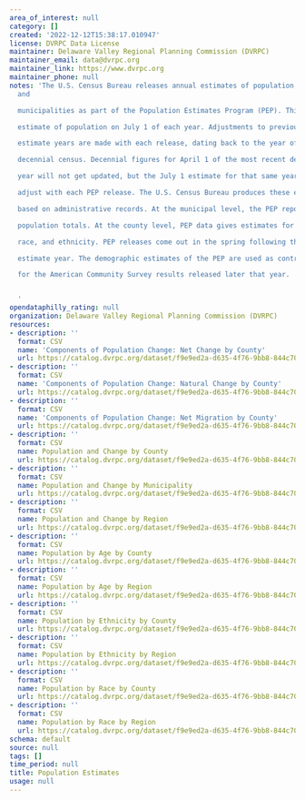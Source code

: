 ```yaml
---
area_of_interest: null
category: []
created: '2022-12-12T15:38:17.010947'
license: DVRPC Data License
maintainer: Delaware Valley Regional Planning Commission (DVRPC)
maintainer_email: data@dvrpc.org
maintainer_link: https://www.dvrpc.org
maintainer_phone: null
notes: 'The U.S. Census Bureau releases annual estimates of population by counties
  and

  municipalities as part of the Population Estimates Program (PEP). This is an

  estimate of population on July 1 of each year. Adjustments to previous

  estimate years are made with each release, dating back to the year of the last

  decennial census. Decennial figures for April 1 of the most recent decennial

  year will not get updated, but the July 1 estimate for that same year can

  adjust with each PEP release. The U.S. Census Bureau produces these estimates

  based on administrative records. At the municipal level, the PEP reports only

  population totals. At the county level, PEP data gives estimates for age, sex,

  race, and ethnicity. PEP releases come out in the spring following the latest

  estimate year. The demographic estimates of the PEP are used as control totals

  for the American Community Survey results released later that year.


  '
opendataphilly_rating: null
organization: Delaware Valley Regional Planning Commission (DVRPC)
resources:
- description: ''
  format: CSV
  name: 'Components of Population Change: Net Change by County'
  url: https://catalog.dvrpc.org/dataset/f9e9ed2a-d635-4f76-9bb8-844c70581f5b/resource/d88e3bad-67f2-42c6-a4cb-a3c694b585ce/download/population_growth.components_of_change_net_change_by_county.csv
- description: ''
  format: CSV
  name: 'Components of Population Change: Natural Change by County'
  url: https://catalog.dvrpc.org/dataset/f9e9ed2a-d635-4f76-9bb8-844c70581f5b/resource/2886d453-8029-4dc8-8b81-4db5c817af2c/download/population_growth.components_of_change_natural_change_by_county.csv
- description: ''
  format: CSV
  name: 'Components of Population Change: Net Migration by County'
  url: https://catalog.dvrpc.org/dataset/f9e9ed2a-d635-4f76-9bb8-844c70581f5b/resource/4888eda9-a2ad-4f70-a996-d42d4cf349ca/download/population_growth.components_of_change_net_migration_by_county.csv
- description: ''
  format: CSV
  name: Population and Change by County
  url: https://catalog.dvrpc.org/dataset/f9e9ed2a-d635-4f76-9bb8-844c70581f5b/resource/04e620df-ee69-4a3c-971b-5eb79ff7f644/download/population_growth.population_and_change_by_county.csv
- description: ''
  format: CSV
  name: Population and Change by Municipality
  url: https://catalog.dvrpc.org/dataset/f9e9ed2a-d635-4f76-9bb8-844c70581f5b/resource/db2141ed-6111-4153-9091-16f250a3c478/download/population_growth.population_by_municipality.csv
- description: ''
  format: CSV
  name: Population and Change by Region
  url: https://catalog.dvrpc.org/dataset/f9e9ed2a-d635-4f76-9bb8-844c70581f5b/resource/8457a8cb-808c-4523-af7c-97a62bac5acd/download/population_growth.population_and_change_by_region.csv
- description: ''
  format: CSV
  name: Population by Age by County
  url: https://catalog.dvrpc.org/dataset/f9e9ed2a-d635-4f76-9bb8-844c70581f5b/resource/e62aecd5-2c4e-4d4f-87a5-ad5e0c3854f7/download/population_growth.population_by_age_by_county.csv
- description: ''
  format: CSV
  name: Population by Age by Region
  url: https://catalog.dvrpc.org/dataset/f9e9ed2a-d635-4f76-9bb8-844c70581f5b/resource/2f549324-5299-4da2-a501-bb648411038c/download/population_growth.population_by_age_by_region.csv
- description: ''
  format: CSV
  name: Population by Ethnicity by County
  url: https://catalog.dvrpc.org/dataset/f9e9ed2a-d635-4f76-9bb8-844c70581f5b/resource/1e5ee9d9-de2e-439e-928e-b45ac07583b6/download/population_growth.population_by_ethnicity_by_county.csv
- description: ''
  format: CSV
  name: Population by Ethnicity by Region
  url: https://catalog.dvrpc.org/dataset/f9e9ed2a-d635-4f76-9bb8-844c70581f5b/resource/a5dd711a-751a-4186-ad1b-8a0d23ffdc1d/download/population_growth.population_by_ethnicity_by_region.csv
- description: ''
  format: CSV
  name: Population by Race by County
  url: https://catalog.dvrpc.org/dataset/f9e9ed2a-d635-4f76-9bb8-844c70581f5b/resource/ad60ad66-c9a6-4dfa-9a63-793a5f45c37c/download/population_growth.population_by_race_by_county.csv
- description: ''
  format: CSV
  name: Population by Race by Region
  url: https://catalog.dvrpc.org/dataset/f9e9ed2a-d635-4f76-9bb8-844c70581f5b/resource/b4a1db28-509d-43fc-b869-72f5af514074/download/population_growth.population_by_race_by_region.csv
schema: default
source: null
tags: []
time_period: null
title: Population Estimates
usage: null
---
```

